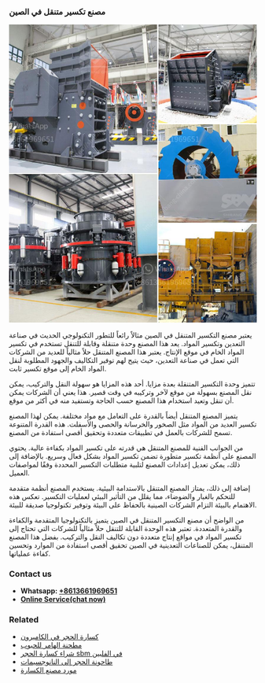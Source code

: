 <h3>مصنع تكسير متنقل في الصين</h3><img src='1701853578.jpg' alt=''><p>يعتبر مصنع التكسير المتنقل في الصين مثالاً رائعاً للتطور التكنولوجي الحديث في صناعة التعدين وتكسير المواد. يعد هذا المصنع وحدة متنقلة وقابلة للتنقل تستخدم في تكسير المواد الخام في موقع الإنتاج. يعتبر هذا المصنع المتنقل حلاً مثالياً للعديد من الشركات التي تعمل في صناعة التعدين، حيث يتيح لهم توفير التكاليف والجهود المطلوبة لنقل المواد الخام إلى موقع تكسير ثابت.</p><p>تتميز وحدة التكسير المتنقلة بعدة مزايا. أحد هذه المزايا هو سهولة النقل والتركيب، يمكن نقل المصنع بسهولة من موقع لآخر وتركيبه في وقت قصير. هذا يعني أن الشركات يمكن أن تنقل وتعيد استخدام هذا المصنع حسب الحاجة وتستفيد منه في أكثر من موقع.</p><p>يتميز المصنع المتنقل أيضاً بالقدرة على التعامل مع مواد مختلفة. يمكن لهذا المصنع تكسير العديد من المواد مثل الصخور والخرسانة والحصى والأسفلت. هذه القدرة المتنوعة تسمح للشركات بالعمل في تطبيقات متعددة وتحقيق أقصى استفادة من المصنع.</p><p>من الجوانب الفنية للمصنع المتنقل هي قدرته على تكسير المواد بكفاءة عالية. يحتوي المصنع على أنظمة تكسير متطورة تضمن تكسير المواد بشكل فعال وسريع. بالإضافة إلى ذلك، يمكن تعديل إعدادات المصنع لتلبية متطلبات التكسير المحددة وفقًا لمواصفات العميل.</p><p>إضافة إلى ذلك، يمتاز المصنع المتنقل بالاستدامة البيئية. يستخدم المصنع أنظمة متقدمة للتحكم بالغبار والضوضاء، مما يقلل من التأثير البيئي لعمليات التكسير. تعكس هذه الاهتمام بالبيئة التزام الشركات الصينية بالحفاظ على البيئة وتوفير تكنولوجيا صديقة للبيئة.</p><p>من الواضح أن مصنع التكسير المتنقل في الصين يتميز بالتكنولوجيا المتقدمة والكفاءة والقدرة المتعددة. تعتبر هذه الوحدة القابلة للتنقل حلاً مثالياً للشركات التي تحتاج إلى تكسير المواد في مواقع إنتاج متعددة دون تكاليف النقل والتركيب. بفضل هذا المصنع المتنقل، يمكن للصناعات التعدينية في الصين تحقيق أقصى استفادة من الموارد وتحسين كفاءة عملياتها.</p><h3>Contact us</h3><ul><li><strong>Whatsapp:&nbsp;<a href="https://wa.me/8613661969651">+8613661969651</a></strong></li><li><a href="https://swt.shibang-china.com/?git&amp;zhl&amp;مصنع تكسير متنقل في الصين"><strong>Online Service(chat now)</strong></a></li></ul><h3>Related</h3><ul><li><a href='كسارة الحجر في الكاميرون.md'>كسارة الحجر في الكاميرون</a></li><li><a href='مطحنة الهامر للحبوب.md'>مطحنة الهامر للحبوب</a></li><li><a href='شراء كسارة الحجر sbm في الفلبين.md'>شراء كسارة الحجر sbm في الفلبين</a></li><li><a href='طاحونة الحجر إلى النانوجسيمات.md'>طاحونة الحجر إلى النانوجسيمات</a></li><li><a href='مورد مصنع الكسارة.md'>مورد مصنع الكسارة</a></li></ul>